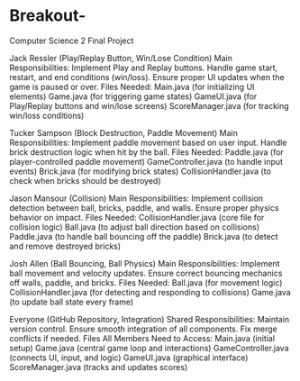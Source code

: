 # Breakout-
Computer Science 2 Final Project 

Jack Ressler (Play/Replay Button, Win/Lose Condition)
Main Responsibilities:
Implement Play and Replay buttons.
Handle game start, restart, and end conditions (win/loss).
Ensure proper UI updates when the game is paused or over.
Files Needed:
Main.java (for initializing UI elements)
Game.java (for triggering game states)
GameUI.java (for Play/Replay buttons and win/lose screens)
ScoreManager.java (for tracking win/loss conditions)

Tucker Sampson (Block Destruction, Paddle Movement)
Main Responsibilities:
Implement paddle movement based on user input.
Handle brick destruction logic when hit by the ball.
Files Needed:
Paddle.java (for player-controlled paddle movement)
GameController.java (to handle input events)
Brick.java (for modifying brick states)
CollisionHandler.java (to check when bricks should be destroyed)

Jason Mansour (Collision)
Main Responsibilities:
Implement collision detection between ball, bricks, paddle, and walls.
Ensure proper physics behavior on impact.
Files Needed:
CollisionHandler.java (core file for collision logic)
Ball.java (to adjust ball direction based on collisions)
Paddle.java (to handle ball bouncing off the paddle)
Brick.java (to detect and remove destroyed bricks)

Josh Allen (Ball Bouncing, Ball Physics)
Main Responsibilities:
Implement ball movement and velocity updates.
Ensure correct bouncing mechanics off walls, paddle, and bricks.
Files Needed:
Ball.java (for movement logic)
CollisionHandler.java (for detecting and responding to collisions)
Game.java (to update ball state every frame)

Everyone (GitHub Repository, Integration)
Shared Responsibilities:
Maintain version control.
Ensure smooth integration of all components.
Fix merge conflicts if needed.
Files All Members Need to Access:
Main.java (initial setup)
Game.java (central game loop and interactions)
GameController.java (connects UI, input, and logic)
GameUI.java (graphical interface)
ScoreManager.java (tracks and updates scores)

